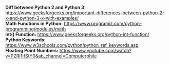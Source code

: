 **Diff between Python 2 and Python 3:** https://www.geeksforgeeks.org/important-differences-between-python-2-x-and-python-3-x-with-examples/ <br>
**Math Functions in Python:** https://www.programiz.com/python-programming/modules/math <br>
**int() Function:** https://www.geeksforgeeks.org/python-int-function/ <br>
**Python Keywords:** https://www.w3schools.com/python/python_ref_keywords.asp <br>
**Floating Point Numbers:** https://www.youtube.com/watch?v=PZRI1IfStY0&ab_channel=Computerphile <br>